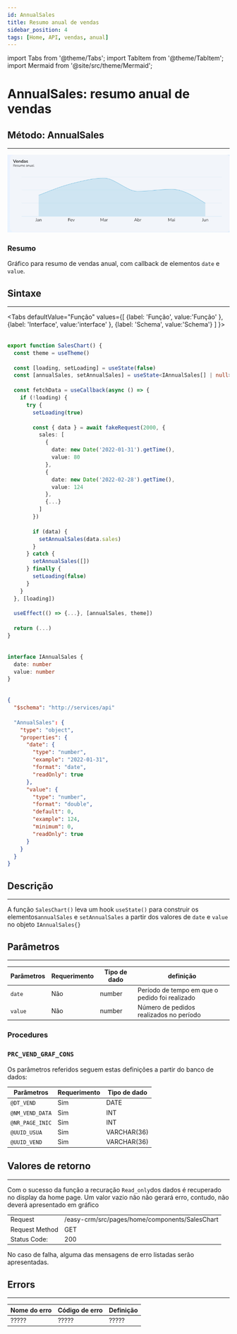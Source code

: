 ```yaml
---
id: AnnualSales
title: Resumo anual de vendas
sidebar_position: 4
tags: [Home, API, vendas, anual]
---
```


import Tabs from '@theme/Tabs';
import TabItem from '@theme/TabItem';
import Mermaid from '@site/src/theme/Mermaid';


# AnnualSales: resumo anual de vendas

## Método: AnnualSales
--- 
![image.png](img/home-AnnualSales.png)




### Resumo
Gráfico para resumo de vendas anual, com callback de elementos `date` e `value`.


## Sintaxe
---
<Tabs
defaultValue="Função"
values={[
  {label: 'Função', value:'Função' },
  {label: 'Interface', value:'interface' },
  {label: 'Schema', value:'Schema'}
]
}>
<TabItem value="Função">

```typescript title="src/pages/Home/components/SalesChart/index.tsx"

export function SalesChart() {
  const theme = useTheme()

  const [loading, setLoading] = useState(false)
  const [annualSales, setAnnualSales] = useState<IAnnualSales[] | null>(null)

  const fetchData = useCallback(async () => {
    if (!loading) {
      try {
        setLoading(true)

        const { data } = await fakeRequest(2000, {
          sales: [
            {
              date: new Date('2022-01-31').getTime(),
              value: 80
            },
            {
              date: new Date('2022-02-28').getTime(),
              value: 124
            },
            {...}
          ]
        })

        if (data) {
          setAnnualSales(data.sales)
        }
      } catch {
        setAnnualSales([])
      } finally {
        setLoading(false)
      }
    }
  }, [loading])

  useEffect(() => {...}, [annualSales, theme])

  return (...)
}
```
</TabItem>
<TabItem value="interface">

```typescript title="src/pages/Home/components/SalesChart/index.tsx"

interface IAnnualSales {
  date: number
  value: number
}
```
</TabItem>
<TabItem value="Schema">

```json title="SCHEMA de resposta"

{
  "$schema": "http://services/api"

  "AnnualSales": {
    "type": "object",
    "properties": {
      "date": {
        "type": "number",
        "example": "2022-01-31",
        "format": "date",
        "readOnly": true
      },
      "value": {
        "type": "number",
        "format": "double",
        "default": 0,
        "example": 124,
        "minimum": 0,
        "readOnly": true
      }
    }
  }
}
```
</TabItem>
</Tabs>

## Descrição 
---
A função `SalesChart()` leva um hook `useState()` para construir os elementos`annualSales` e `setAnnualSales` a partir dos valores de `date` e `value` no objeto `IAnnualSales{}`





## Parâmetros
---
Parâmetros |Requerimento|Tipo de dado  | definição|
---------|-----|----------|---------
 `date` |Não|number| Período de tempo em que o pedido foi realizado
 `value`|Não|number| Número de pedidos realizados no período 


### Procedures
### `PRC_VEND_GRAF_CONS`
Os parâmetros referidos seguem estas definições a partir do banco de dados:

Parâmetros |Requerimento|Tipo de dado  
---------|-----|----------
`@DT_VEND` |Sim|DATE
`@NM_VEND_DATA`|Sim|INT
`@NR_PAGE_INIC`|Sim| INT
`@UUID_USUA`|Sim|VARCHAR(36)
`@UUID_VEND`|Sim|VARCHAR(36)


## Valores de retorno
---
Com o sucesso da função a recuração `Read_only`dos dados é recuperado no display da home page. Um valor vazio não não gerará erro, contudo, não deverá apresentado em gráfico


<table>
  <tr>
    <td>Request</td>
    <td>/easy-crm/src/pages/home/components/SalesChart</td>
  </tr>
  <tr>
    <td>Request Method</td>
    <td>GET</td>
  </tr>
  <tr>
    <td>Status Code:</td>
    <td>200</td>
  </tr>
</table>

No caso de falha, alguma das mensagens de erro listadas serão apresentadas.

## Errors
---
Nome do erro | Código de erro |Definição
---|---|---
?????|?????|?????